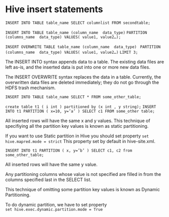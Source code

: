 # Hive insert statements 
```INSERT INTO TABLE table_name SELECT columnlist FROM secondtable;```

   ```INSERT INTO TABLE table_name (column_name  data_type)```
           ```PARTITION (columns_name  data_type) VALUES( value1, value2…);```
           
   ```INSERT OVERWRITE TABLE table_name (column_name  data_type)``` 
          ``` PARTITION (columns_name  data_type) VALUES( value1, value2…)```
             ``` LIMIT 3; ```

The INSERT INTO syntax appends data to a table. The existing data files are left as-is, and the inserted data is put 
  into one or more new data files.
  
The INSERT OVERWRITE syntax replaces the data in a table. Currently, the overwritten data files are deleted immediately; 
 they do not go through the HDFS trash mechanism.

``` INSERT INTO TABLE table_name SELECT * FROM some_other_table; ```
    
``` create table t1 ( i int ) partitioned by (x int , y string); ```
``` INSERT INTO t1 PARTITION ( x=10, y=’a’ ) SELECT c1 FROM some_other table; ```

All inserted rows will have the same x and y values. This technique of specifiying all the partition key values is known as static           partitioning.

If you want to use Static partition in Hive you should set property 
  ``` set hive.mapred.mode = strict ``` 
  This property set by default in hive-site.xml.

``` INSERT INTO t1 PARTITION ( x, y=’b’ ) SELECT c1, c2 from some_other_table; ```

All inserted rows will have the same y value.

Any partitioning columns whose value is not specified are filled in from the columns specified last in the SELECT list.

This technique of omitting some partition key values is known as Dynamic Partitioning.

To do dynamic partition, we have to set property  
  ``` set hive.exec.dynamic.partition.mode = True ```

